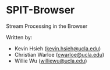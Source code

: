 # SPIT-Browser

Stream Processing in the Browser

Written by:

- Kevin Hsieh (kevin.hsieh@ucla.edu)
- Christian Warloe (cwarloe@ucla.edu)
- Willie Wu (williewu@ucla.edu)
